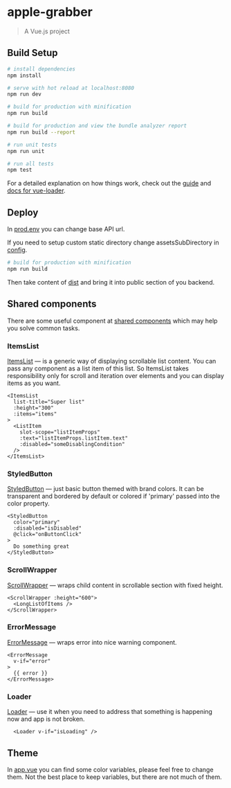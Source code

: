 # apple-grabber

> A Vue.js project

## Build Setup

``` bash
# install dependencies
npm install

# serve with hot reload at localhost:8080
npm run dev

# build for production with minification
npm run build

# build for production and view the bundle analyzer report
npm run build --report

# run unit tests
npm run unit

# run all tests
npm test
```

For a detailed explanation on how things work, check out the [guide](http://vuejs-templates.github.io/webpack/) and [docs for vue-loader](http://vuejs.github.io/vue-loader).

## Deploy

In [prod.env](/config/prod.env.js) you can change base API url.

If you need to setup custom static directory change assetsSubDirectory in [config](/config/index.js).

``` bash
# build for production with minification
npm run build
```

Then take content of [dist](/dist) and bring it into public section of you backend.

## Shared components

There are some useful component at [shared components](/src/sharedComponents) which may help you solve common tasks.

### ItemsList

[ItemsList](/src/components/ItemsList.vue) — is a generic way of displaying scrollable list content.
You can pass any component as a list item of this list. So ItemsList takes responsibility only for scroll and iteration over elements and you can display items as you want.

```
<ItemsList
  list-title="Super list"
  :height="300"
  :items="items"
>
  <ListItem
    slot-scope="listItemProps"
    :text="listItemProps.listItem.text"
    :disabled="someDisablingCondition"
  />
</ItemsList>
```

### StyledButton

[StyledButton](/src/components/StyledButton.vue) — just basic button themed with brand colors. It can be transparent and bordered by default or colored if 'primary' passed into the color property.

```
<StyledButton
  color="primary"
  :disabled="isDisabled"
  @click="onButtonClick"
>
  Do something great
</StyledButton>
```

### ScrollWrapper
[ScrollWrapper](/src/components/ScrollWrapper.vue) — wraps child content in scrollable section with fixed height.

```
<ScrollWrapper :height="600">
  <LongListOfItems />
</ScrollWrapper>
```

### ErrorMessage
[ErrorMessage](/src/components/ErrorMessage.vue) — wraps error into nice warning component.

```
<ErrorMessage
  v-if="error"
>
  {{ error }}
</ErrorMessage>
```

### Loader
[Loader](/src/components/ErrorMessage.vue) — use it when you need to address that something is happening now and app is not broken.

```
  <Loader v-if="isLoading" />
```

## Theme
In [app.vue](/src/App.vue) you can find some color variables, please feel free to change them. Not the best place to keep variables, but there are not much of them.
